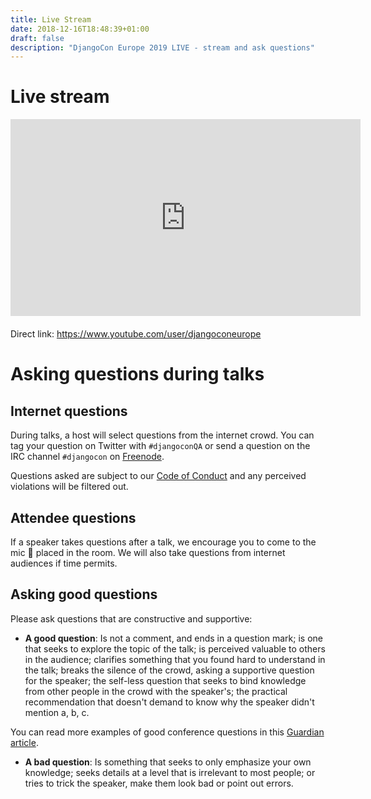 ```yaml
---
title: Live Stream
date: 2018-12-16T18:48:39+01:00
draft: false
description: "DjangoCon Europe 2019 LIVE - stream and ask questions"
---
```


# Live stream

<div class="videoWrapper">
<iframe width="560" height="315" src="https://www.youtube.com/embed/live_stream?channel=UCr7bPKCES6rP1UbX0dTVv-Q" frameborder="0" allowfullscreen class="videowrapper"></iframe>
</div>

<p style="margin-top: 20px;">Direct link: <a href="https://www.youtube.com/user/djangoconeurope">https://www.youtube.com/user/djangoconeurope</a></p>

# Asking questions during talks

## Internet questions

During talks, a host will select questions from the internet crowd. You can tag your
question on Twitter with `#djangoconQA` or send a question on the IRC channel
`#djangocon` on [Freenode](https://freenode.net/).

Questions asked are subject to our [Code of Conduct](/conduct/) and any
perceived violations will be filtered out.

## Attendee questions

If a speaker takes questions after a talk, we encourage you to come to the mic 🎤
placed in the room. We will also take questions from internet audiences if time
permits.

## Asking good questions

Please ask questions that are constructive and supportive:

* **A good question**: Is not a comment, and ends in a question mark; is one that
  seeks to explore the topic of the talk; is perceived valuable to others in the
  audience; clarifies something that you found hard to understand in the talk;
  breaks the silence of the crowd, asking a supportive question for the speaker;
  the self-less question that seeks to bind knowledge from other people in the
  crowd with the speaker's; the practical recommendation that doesn't demand to
  know why the speaker didn't mention a, b, c.

You can read more examples of good conference questions in this
[Guardian article](https://www.theguardian.com/higher-education-network/2015/nov/11/dont-be-a-conference-troll-a-guide-to-asking-good-questions).

* **A bad question**: Is something that seeks to only emphasize your own
  knowledge; seeks details at a level that is irrelevant to most people; or
  tries to trick the speaker, make them look bad or point out errors.
